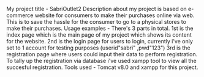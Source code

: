 My project title - SabriOutlet2
Description about my project is based on e-commerce website for consumers to make their purchases online via web. This is to save the hassle for the consumer to go to a physical stores to make their purchases.
Usage examples - There's 3 parts in total.
1st is the index page which is the main page of my project which shows its content for the website.
2nd is the login page for users to login, currently i've only set to 1 account for testing purposes (userid"sabri" ,pwd"123")
3rd is the registration page where users could input their data to perform registration.
To tally up the registration via database i've used xampp tool to view all the succesful registration.
Tools used - Tomcat v8.0 and xampp for this project.
